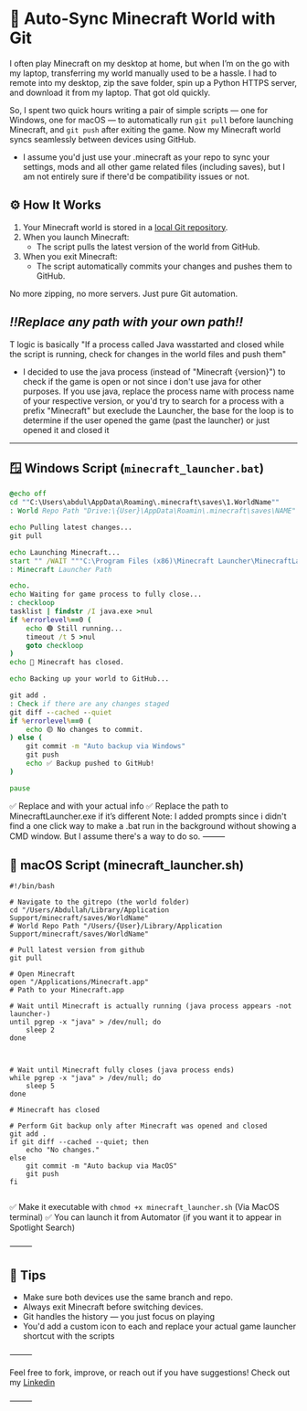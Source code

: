 # 🧠 Auto-Sync Minecraft World with Git

I often play Minecraft on my desktop at home, but when I’m on the go with my laptop, transferring my world manually used to be a hassle. I had to remote into my desktop, zip the save folder, spin up a Python HTTPS server, and download it from my laptop. That got old quickly.

So, I spent two quick hours writing a pair of simple scripts — one for Windows, one for macOS — to automatically run `git pull` before launching Minecraft, and `git push` after exiting the game. Now my Minecraft world syncs seamlessly between devices using GitHub.

- I assume you'd just use your .minecraft as your repo to sync your settings, mods and all other game related files (including saves), but I am not entirely sure if there'd be compatibility issues or not.

## ⚙️ How It Works

1. Your Minecraft world is stored in a [local Git repository](https://docs.github.com/en/migrations/importing-source-code/using-the-command-line-to-import-source-code/adding-locally-hosted-code-to-github).
2. When you launch Minecraft:
   - The script pulls the latest version of the world from GitHub.
3. When you exit Minecraft:
   - The script automatically commits your changes and pushes them to GitHub.

No more zipping, no more servers. Just pure Git automation.

*‼️Replace any path with your own path‼️*
---
T logic is basically "If a process called Java wasstarted and closed while the script is running, check for changes in the world files and push them"
 - I decided to use the java process (instead of "Minecraft {version}") to check if the game is open or not since i don't use java for other purposes. If you use java, replace the process name with process name of your respective version, or you'd try to search for a process with a prefix "Minecraft" but execlude the Launcher, the base for the loop is to determine if the user opened the game (past the launcher) or just opened it and closed it 
---

## 🪟 Windows Script (`minecraft_launcher.bat`)

```bat
@echo off
cd ""C:\Users\abdul\AppData\Roaming\.minecraft\saves\1.WorldName""
: World Repo Path "Drive:\{User}\AppData\Roamin\.minecraft\saves\NAME"

echo Pulling latest changes...
git pull

echo Launching Minecraft...
start "" /WAIT """C:\Program Files (x86)\Minecraft Launcher\MinecraftLauncher.exe"""
: Minecraft Launcher Path

echo.
echo Waiting for game process to fully close...
: checkloop
tasklist | findstr /I java.exe >nul
if %errorlevel%==0 (
    echo 🟢 Still running...
    timeout /t 5 >nul
    goto checkloop
)
echo 🔴 Minecraft has closed.

echo Backing up your world to GitHub...

git add .
: Check if there are any changes staged
git diff --cached --quiet
if %errorlevel%==0 (
    echo 🟡 No changes to commit.
) else (
    git commit -m "Auto backup via Windows"
    git push
    echo ✅ Backup pushed to GitHub!
)

pause

```
✅ Replace <YourName> and <YourWorldFolder> with your actual info
✅ Replace the path to MinecraftLauncher.exe if it’s different
Note: I added prompts since i didn't find a one click way to make a .bat run in the background without showing a CMD window. But I assume there's a way to do so.
⸻

## 🍎 macOS Script (minecraft_launcher.sh)
```
#!/bin/bash

# Navigate to the gitrepo (the world folder)
cd "/Users/Abdullah/Library/Application Support/minecraft/saves/WorldName"
# World Repo Path "/Users/{User}/Library/Application Support/minecraft/saves/WorldName"

# Pull latest version from github
git pull

# Open Minecraft
open "/Applications/Minecraft.app"
# Path to your Minecraft.app

# Wait until Minecraft is actually running (java process appears -not launcher-)
until pgrep -x "java" > /dev/null; do
    sleep 2
done



# Wait until Minecraft fully closes (java process ends)
while pgrep -x "java" > /dev/null; do
    sleep 5
done

# Minecraft has closed

# Perform Git backup only after Minecraft was opened and closed
git add .
if git diff --cached --quiet; then
    echo "No changes."
else
    git commit -m "Auto backup via MacOS"
    git push
fi


```
✅ Make it executable with `chmod +x minecraft_launcher.sh` (Via MacOS terminal)
✅ You can launch it from Automator (if you want it to appear in Spotlight Search)

⸻

## 📝 Tips
- Make sure both devices use the same branch and repo.
- Always exit Minecraft before switching devices.
- Git handles the history — you just focus on playing 
- You'd add a custom icon to each and replace your actual game launcher shortcut with the scripts

⸻

Feel free to fork, improve, or reach out if you have suggestions!
Check out my [Linkedin](https://sa.linkedin.com/in/alafari-abdullah)

⸻
